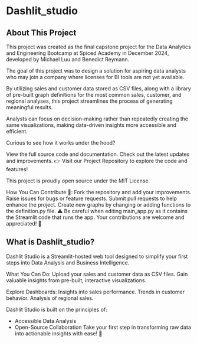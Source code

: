 # Dashlit_studio
## About This Project
This project was created as the final capstone project for the Data Analytics and Engineering Bootcamp at Spiced Academy in December 2024, developed by Michael Luu and Benedict Reymann.

The goal of this project was to design a solution for aspiring data analysts who may join a company where licenses for BI tools are not yet available.

By utilizing sales and customer data stored as CSV files, along with a library of pre-built graph definitions for the most common sales, customer, and regional analyses, this project streamlines the process of generating meaningful results.

Analysts can focus on decision-making rather than repeatedly creating the same visualizations, making data-driven insights more accessible and efficient.

Curious to see how it works under the hood?

View the full source code and documentation.
Check out the latest updates and improvements.
👉 Visit our Project Repository to explore the code and features!

This project is proudly open source under the MIT License.

How You Can Contribute 🚀:
Fork the repository and add your improvements.
Raise issues for bugs or feature requests.
Submit pull requests to help enhance the project.
Create new graphs by changing or adding functions to the definition.py file.
⚠️ Be careful when editing main_app.py as it contains the Streamlit code that runs the app.
Your contributions are welcome and appreciated! 🎉

## What is Dashlit_studio?

Dashlit Studio is a Streamlit-hosted web tool designed to simplify your first steps into
Data Analysis and Business Intelligence.

What You Can Do:
Upload your sales and customer data as CSV files.
Gain valuable insights from pre-built, interactive visualizations.

Explore Dashboards:
Insights into sales performance.
Trends in customer behavior.
Analysis of regional sales.

Dashlit Studio is built on the principles of:
- Accessible Data Analysis
- Open-Source Collaboration
Take your first step in transforming raw data into actionable insights with ease! 🚀
